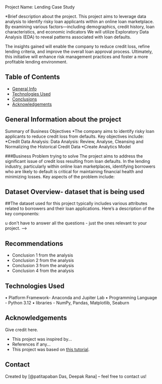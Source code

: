 Project Name: Lending Case Study



*Brief description about the project.
This project aims to leverage data analysis to identify risky loan applicants within an online loan marketplace. 
By examining various factors—including demographics, credit history, loan characteristics, and economic indicators
We will utilize Exploratory Data Analysis (EDA) to reveal patterns associated with loan defaults. 


The insights gained will enable the company to reduce credit loss, refine lending criteria, and improve the overall loan approval process. Ultimately, this initiative will enhance risk management practices and foster a more profitable lending environment.

## Table of Contents
* [General Info](#general-information)
* [Technologies Used](#technologies-used)
* [Conclusions](#conclusions)
* [Acknowledgements](#acknowledgements)


## General Information about the project
Summary of Business Objectives
*The company aims to identify risky loan applicants to reduce credit loss from defaults. Key objectives include:
*Credit Data Analysis: Data Analysis: Review, Analyse, Cleansing and Normalizing the Historical Credit Data
*Create Analytics Model


###Business Problem trying to solve
The project aims to address the significant issue of credit loss resulting from loan defaults. In the lending industry, particularly within online loan marketplaces, identifying borrowers who are likely to default is critical for maintaining financial health and minimizing losses.
Key aspects of the problem include:
## Dataset Overview- dataset that is being used
##The dataset used for this project typically includes various attributes related to borrowers and their loan applications. Here’s a description of the key components:

u don't have to answer all the questions - just the ones relevant to your project. -->

## Recommendations
- Conclusion 1 from the analysis
- Conclusion 2 from the analysis
- Conclusion 3 from the analysis
- Conclusion 4 from the analysis

## Technologies Used
•	Platform Framework- Anaconda and Jupiter Lab
•	Programming Language - Python 3.12
•	libraries - NumPy, Pandas, Matplotlib, Seaburn


## Acknowledgements
Give credit here.
- This project was inspired by...
- References if any...
- This project was based on [this tutorial](https://www.example.com).

## Contact
Created by [@patitapaban Das, Deepak Rana] – 
feel free to contact us!

